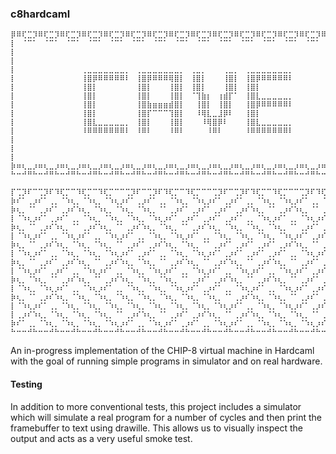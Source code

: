 ### c8hardcaml

```
⡿⠿⢏⣉⡹⠿⢏⣉⡹⠿⢏⣉⡹⠿⢏⣉⡹⠿⢏⣉⡹⠿⢏⣉⡹⠿⢏⣉⡹⠿⢏⣉⡹⠿⢏⣉⡹⠿⢏⣉⡹⠿⢏⣉⡹⠿⢏⣉⡹⠿⢏⣉⡹⠿⢏⣉⡹⠿⢏⣉⡹⠿⢏⣉⣹
⡇⠀⠈⠉⠁⠀⠈⠉⠁⠀⠈⠉⠁⠀⠈⠉⠁⠀⠈⠉⠁⠀⠈⠉⠁⠀⠈⠉⠁⠀⠈⠉⠁⠀⠈⠉⠁⠀⠈⠉⠁⠀⠈⠉⠁⠀⠈⠉⠁⠀⠈⠉⠁⠀⠈⠉⠁⠀⠈⠉⠁⠀⠈⠉⢹
⡇⠀⠀⠀⠀⠀⠀⠀⠀⠀⠀⠀⠀⠀⠀⠀⠀⠀⠀⠀⠀⠀⠀⠀⠀⠀⠀⠀⠀⠀⠀⠀⠀⠀⠀⠀⠀⠀⠀⠀⠀⠀⠀⠀⠀⠀⠀⠀⠀⠀⠀⠀⠀⠀⠀⠀⠀⠀⠀⠀⠀⠀⠀⠀⢸
⡇⠀⠀⠀⠀⠀⠀⠀⠀⠀⠀⠀⠀⠀⠀⠀⠀⠀⠀⠀⠀⠀⠀⠀⠀⠀⠀⠀⠀⠀⠀⠀⠀⠀⠀⠀⠀⠀⠀⠀⠀⠀⠀⠀⠀⠀⠀⠀⠀⠀⠀⠀⠀⠀⠀⠀⠀⠀⠀⠀⠀⠀⠀⠀⢸
⡇⠀⠀⠀⠀⠀⠀⠀⠀⠀⠀⠀⠀⢀⣀⣀⣀⣀⣀⣀⣀⡀⠀⢀⣀⣀⣀⣀⣀⣀⣀⡀⠀⢀⣀⡀⠀⠀⠀⢀⣀⡀⠀⢀⣀⣀⣀⣀⣀⣀⣀⡀⠀⠀⠀⠀⠀⠀⠀⠀⠀⠀⠀⠀⢸
⡇⠀⠀⠀⠀⠀⠀⠀⠀⠀⠀⠀⠀⢸⣿⡿⠿⠿⠿⠿⠿⠇⠀⢸⣿⡿⠿⠿⠿⢿⣿⡇⠀⢸⣿⡇⠀⠀⠀⢸⣿⡇⠀⢸⣿⡿⠿⠿⠿⠿⠿⠇⠀⠀⠀⠀⠀⠀⠀⠀⠀⠀⠀⠀⢸
⡇⠀⠀⠀⠀⠀⠀⠀⠀⠀⠀⠀⠀⢸⣿⡇⠀⠀⠀⠀⠀⠀⠀⢸⣿⡇⠀⠀⠀⢸⣿⡇⠀⢸⣿⡇⠀⠀⠀⢸⣿⡇⠀⢸⣿⡇⠀⠀⠀⠀⠀⠀⠀⠀⠀⠀⠀⠀⠀⠀⠀⠀⠀⠀⢸
⡇⠀⠀⠀⠀⠀⠀⠀⠀⠀⠀⠀⠀⢸⣿⡇⠀⠀⠀⠀⠀⠀⠀⢸⣿⡇⠀⠀⠀⢸⣿⡇⠀⠈⢹⣷⡆⠀⢰⣾⡏⠁⠀⢸⣿⣇⣀⣀⣀⣀⣀⡀⠀⠀⠀⠀⠀⠀⠀⠀⠀⠀⠀⠀⢸
⡇⠀⠀⠀⠀⠀⠀⠀⠀⠀⠀⠀⠀⢸⣿⡇⠀⠀⠀⠀⠀⠀⠀⢸⣿⣷⣶⣶⣶⣾⣿⡇⠀⠀⢸⣿⡇⠀⢸⣿⡇⠀⠀⢸⣿⡿⠿⠿⠿⠿⠿⠇⠀⠀⠀⠀⠀⠀⠀⠀⠀⠀⠀⠀⢸
⡇⠀⠀⠀⠀⠀⠀⠀⠀⠀⠀⠀⠀⢸⣿⡇⠀⠀⠀⠀⠀⠀⠀⢸⣿⡏⠉⠉⠉⢹⣿⡇⠀⠀⠸⢿⣇⣀⣸⡿⠇⠀⠀⢸⣿⡇⠀⠀⠀⠀⠀⠀⠀⠀⠀⠀⠀⠀⠀⠀⠀⠀⠀⠀⢸
⡇⠀⠀⠀⠀⠀⠀⠀⠀⠀⠀⠀⠀⢸⣿⣇⣀⣀⣀⣀⣀⡀⠀⢸⣿⡇⠀⠀⠀⢸⣿⡇⠀⠀⠀⠸⢿⣿⡿⠇⠀⠀⠀⢸⣿⣇⣀⣀⣀⣀⣀⡀⠀⠀⠀⠀⠀⠀⠀⠀⠀⠀⠀⠀⢸
⡇⠀⠀⠀⠀⠀⠀⠀⠀⠀⠀⠀⠀⠸⠿⠿⠿⠿⠿⠿⠿⠇⠀⠸⠿⠇⠀⠀⠀⠸⠿⠇⠀⠀⠀⠀⠸⠿⠇⠀⠀⠀⠀⠸⠿⠿⠿⠿⠿⠿⠿⠇⠀⠀⠀⠀⠀⠀⠀⠀⠀⠀⠀⠀⢸
⡇⠀⠀⠀⠀⠀⠀⠀⠀⠀⠀⠀⠀⠀⠀⠀⠀⠀⠀⠀⠀⠀⠀⠀⠀⠀⠀⠀⠀⠀⠀⠀⠀⠀⠀⠀⠀⠀⠀⠀⠀⠀⠀⠀⠀⠀⠀⠀⠀⠀⠀⠀⠀⠀⠀⠀⠀⠀⠀⠀⠀⠀⠀⠀⢸
⡇⠀⠀⠀⠀⠀⠀⠀⠀⠀⠀⠀⠀⠀⠀⠀⠀⠀⠀⠀⠀⠀⠀⠀⠀⠀⠀⠀⠀⠀⠀⠀⠀⠀⠀⠀⠀⠀⠀⠀⠀⠀⠀⠀⠀⠀⠀⠀⠀⠀⠀⠀⠀⠀⠀⠀⠀⠀⠀⠀⠀⠀⠀⠀⢸
⡇⠀⠀⠀⠀⠀⠀⠀⠀⠀⠀⠀⠀⠀⠀⠀⠀⠀⠀⠀⠀⠀⠀⠀⠀⠀⠀⠀⠀⠀⠀⠀⠀⠀⠀⠀⠀⠀⠀⠀⠀⠀⠀⠀⠀⠀⠀⠀⠀⠀⠀⠀⠀⠀⠀⠀⠀⠀⠀⠀⠀⠀⠀⠀⢸
⡷⠶⢆⣀⡰⠶⢆⣀⡰⠶⢆⣀⡰⠶⢆⣀⡰⠶⢆⣀⡰⠶⢆⣀⡰⠶⢆⣀⡰⠶⢆⣀⡰⠶⢆⣀⡰⠶⢆⣀⡰⠶⢆⣀⡰⠶⢆⣀⡰⠶⢆⣀⡰⠶⢆⣀⡰⠶⢆⣀⡰⠶⢆⣀⣸
⠓⠒⠚⠛⠓⠒⠚⠛⠓⠒⠚⠛⠓⠒⠚⠛⠓⠒⠚⠛⠓⠒⠚⠛⠓⠒⠚⠛⠓⠒⠚⠛⠓⠒⠚⠛⠓⠒⠚⠛⠓⠒⠚⠛⠓⠒⠚⠛⠓⠒⠚⠛⠓⠒⠚⠛⠓⠒⠚⠛⠓⠒⠚⠛⠛ 
```

```
⡏⢉⡹⠏⠉⢉⡹⠏⠹⢏⡉⠉⠹⢏⡉⠉⠹⢏⡉⠉⠉⢉⡹⠏⠉⢉⡹⠏⠹⢏⡉⠉⠹⢏⡉⠉⠉⢉⡹⠏⠉⢉⡹⠏⠹⢏⡉⠉⠹⢏⡉⠉⠉⢉⡹⠏⠹⢏⡉⠉⠹⢏⡉⠉⢹
⡷⠎⠁⢀⡰⠎⠁⢀⡀⠈⠱⢆⡀⠈⠱⢆⡀⠈⠱⢆⡰⠎⠁⢀⡰⠎⠁⢀⡀⠈⠱⢆⡀⠈⠱⢆⡰⠎⠁⢀⡰⠎⠁⢀⡀⠈⠱⢆⡀⠈⠱⢆⡰⠎⠁⢀⡀⠈⠱⢆⡀⠈⠱⢆⣸
⡷⢆⡀⠈⠁⢀⡰⠎⠁⢀⡰⠎⠱⢆⡀⠈⠱⢆⡀⠈⠱⢆⡀⠈⠱⢆⡀⠈⠁⢀⡰⠎⠁⢀⡰⠎⠁⢀⡰⠎⠁⢀⡰⠎⠱⢆⡀⠈⠁⢀⡰⠎⠱⢆⡀⠈⠁⢀⡰⠎⠱⢆⡀⠈⢹
⡇⠈⠱⢆⡰⠎⠁⢀⡰⠎⠁⢀⡀⠈⠱⢆⡀⠈⠱⢆⡀⠈⠱⢆⡀⠈⠱⢆⡰⠎⠁⢀⡰⠎⠁⢀⡰⠎⠁⢀⡰⠎⠁⢀⡀⠈⠱⢆⡰⠎⠁⢀⡀⠈⠱⢆⡰⠎⠁⢀⡀⠈⠱⢆⣸
⡷⢆⡀⠈⠁⢀⡰⠎⠱⢆⡀⠈⠁⢀⡰⠎⠱⢆⡀⠈⠁⢀⡰⠎⠱⢆⡀⠈⠱⢆⡀⠈⠁⢀⡰⠎⠱⢆⡀⠈⠱⢆⡀⠈⠱⢆⡀⠈⠱⢆⡀⠈⠁⢀⡰⠎⠁⢀⡰⠎⠁⢀⡰⠎⢹
⡇⠈⠱⢆⡰⠎⠁⢀⡀⠈⠱⢆⡰⠎⠁⢀⡀⠈⠱⢆⡰⠎⠁⢀⡀⠈⠱⢆⡀⠈⠱⢆⡰⠎⠁⢀⡀⠈⠱⢆⡀⠈⠱⢆⡀⠈⠱⢆⡀⠈⠱⢆⡰⠎⠁⢀⡰⠎⠁⢀⡰⠎⠁⢀⣸
⡷⢆⡀⠈⠁⢀⡰⠎⠱⢆⡀⠈⠱⢆⡀⠈⠱⢆⡀⠈⠁⢀⡰⠎⠁⢀⡰⠎⠱⢆⡀⠈⠱⢆⡀⠈⠁⢀⡰⠎⠁⢀⡰⠎⠁⢀⡰⠎⠁⢀⡰⠎⠱⢆⡀⠈⠁⢀⡰⠎⠁⢀⡰⠎⢹
⡇⠈⠱⢆⡰⠎⠁⢀⡀⠈⠱⢆⡀⠈⠱⢆⡀⠈⠱⢆⡰⠎⠁⢀⡰⠎⠁⢀⡀⠈⠱⢆⡀⠈⠱⢆⡰⠎⠁⢀⡰⠎⠁⢀⡰⠎⠁⢀⡰⠎⠁⢀⡀⠈⠱⢆⡰⠎⠁⢀⡰⠎⠁⢀⣸
⡷⢆⡀⠈⠁⢀⡰⠎⠁⢀⡰⠎⠱⢆⡀⠈⠁⢀⡰⠎⠱⢆⡀⠈⠱⢆⡀⠈⠁⢀⡰⠎⠱⢆⡀⠈⠁⢀⡰⠎⠱⢆⡀⠈⠁⢀⡰⠎⠱⢆⡀⠈⠁⢀⡰⠎⠁⢀⡰⠎⠁⢀⡰⠎⢹
⡇⠈⠱⢆⡰⠎⠁⢀⡰⠎⠁⢀⡀⠈⠱⢆⡰⠎⠁⢀⡀⠈⠱⢆⡀⠈⠱⢆⡰⠎⠁⢀⡀⠈⠱⢆⡰⠎⠁⢀⡀⠈⠱⢆⡰⠎⠁⢀⡀⠈⠱⢆⡰⠎⠁⢀⡰⠎⠁⢀⡰⠎⠁⢀⣸
⡷⢆⡀⠈⠱⢆⡀⠈⠁⢀⡰⠎⠱⢆⡀⠈⠁⢀⡰⠎⠱⢆⡀⠈⠱⢆⡀⠈⠱⢆⡀⠈⠁⢀⡰⠎⠁⢀⡰⠎⠱⢆⡀⠈⠁⢀⡰⠎⠱⢆⡀⠈⠁⢀⡰⠎⠁⢀⡰⠎⠁⢀⡰⠎⢹
⡇⠈⠱⢆⡀⠈⠱⢆⡰⠎⠁⢀⡀⠈⠱⢆⡰⠎⠁⢀⡀⠈⠱⢆⡀⠈⠱⢆⡀⠈⠱⢆⡰⠎⠁⢀⡰⠎⠁⢀⡀⠈⠱⢆⡰⠎⠁⢀⡀⠈⠱⢆⡰⠎⠁⢀⡰⠎⠁⢀⡰⠎⠁⢀⣸
⡷⢆⡀⠈⠁⢀⡰⠎⠱⢆⡀⠈⠱⢆⡀⠈⠱⢆⡀⠈⠱⢆⡀⠈⠱⢆⡀⠈⠱⢆⡀⠈⠱⢆⡀⠈⠱⢆⡀⠈⠁⢀⡰⠎⠱⢆⡀⠈⠱⢆⡀⠈⠁⢀⡰⠎⠁⢀⡰⠎⠁⢀⡰⠎⢹
⡇⠈⠱⢆⡰⠎⠁⢀⡀⠈⠱⢆⡀⠈⠱⢆⡀⠈⠱⢆⡀⠈⠱⢆⡀⠈⠱⢆⡀⠈⠱⢆⡀⠈⠱⢆⡀⠈⠱⢆⡰⠎⠁⢀⡀⠈⠱⢆⡀⠈⠱⢆⡰⠎⠁⢀⡰⠎⠁⢀⡰⠎⠁⢀⣸
⡇⢀⡰⠎⠱⢆⡀⠈⠱⢆⡀⠈⠱⢆⡀⠈⠱⢆⡀⠈⠁⢀⡰⠎⠱⢆⡀⠈⠁⢀⡰⠎⠁⢀⡰⠎⠱⢆⡀⠈⠁⢀⡰⠎⠱⢆⡀⠈⠱⢆⡀⠈⠱⢆⡀⠈⠁⢀⡰⠎⠁⢀⡰⠎⢹
⡷⠎⠁⢀⡀⠈⠱⢆⡀⠈⠱⢆⡀⠈⠱⢆⡀⠈⠱⢆⡰⠎⠁⢀⡀⠈⠱⢆⡰⠎⠁⢀⡰⠎⠁⢀⡀⠈⠱⢆⡰⠎⠁⢀⡀⠈⠱⢆⡀⠈⠱⢆⡀⠈⠱⢆⡰⠎⠁⢀⡰⠎⠁⢀⣸
⠓⠒⠒⠚⠓⠒⠒⠚⠓⠒⠒⠚⠓⠒⠒⠚⠓⠒⠒⠚⠓⠒⠒⠚⠓⠒⠒⠚⠓⠒⠒⠚⠓⠒⠒⠚⠓⠒⠒⠚⠓⠒⠒⠚⠓⠒⠒⠚⠓⠒⠒⠚⠓⠒⠒⠚⠓⠒⠒⠚⠓⠒⠒⠚⠛ 
```

An in-progress implementation of the CHIP-8 virtual machine in Hardcaml with the goal of running simple programs in simulator and on real hardware.

#### Testing

In addition to more conventional tests, this project includes a simulator which will simulate a real program for a number of cycles and then print the framebuffer to text using drawille. This allows us to visually inspect the output and acts as a very useful smoke test.
